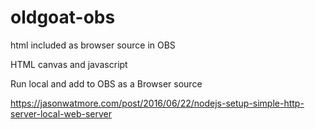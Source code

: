 # oldgoat-obs
html included as browser source in OBS

HTML canvas and javascript

Run local and add to OBS as a Browser source

https://jasonwatmore.com/post/2016/06/22/nodejs-setup-simple-http-server-local-web-server

